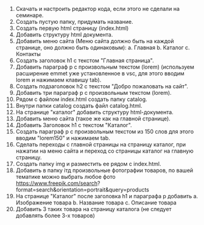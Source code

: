 1. Скачать и настроить редактор кода, если этого не сделали на семинаре.
2. Создать пустую папку, придумать название.
3. Создать первую html страницу (index.html)
4. Добавить структуру html документа.
5. Добавить меню сайта (Меню сайта должно быть на каждой странице, оно должно быть одинаковым): а. Главная b. Каталог с. Контакты
6. Создать заголовок h1 с текстом "Главная страница".
7. Добавить параграф р с произвольным текстом (lorem) (используем расширение emmet уже установленное в vsc, для этого вводим lorem и нажимаем клавишу tab).
8. Создать подзаголовок h2 с текстом "Добро пожаловать на сайт".
9. Добавить три параграф р с произвольным текстом (lorem).
10. Рядом с файлом index.html создать папку catalog.
11. Внутри папки catalog создать файл catalog.html.
12. На странице "каталог" добавить структуру html-документа.
13. Добавить меню сайта (такое же как на главной странице).
14. Добавить Заголовок h1 с текстом "Каталог".
15. Создать параграф р с произвольным текстом из 150 слов для этого вводим "lorem150" и нажимаем tab.
16. Сделать переходы с главной страницы на страницу каталог, при нажатии на меню сайта и переход со страницы каталог на главную страницу.
17. Создать папку img и разместить ее рядом с index.html.
18. Добавить в папку ітд произвольные фотографии товаров, по вашей тематике можно выбрать любое фото https://www.freepik.com/search?
    format=search&orientation=portrait&query=products
19. На странице "Каталог" после заголовка h1 и параграфа р добавить а. Изображение товара b. Название товара с. Описание товара
20. Добавить 3 таких товара на страницу каталога (не следует добавлять более 3-х товаров)
